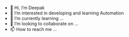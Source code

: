 - 👋 Hi, I’m Deepak
- 👀 I’m interested in developing and learning Automation
- 🌱 I’m currently learning ...
- 💞️ I’m looking to collaborate on ...
- 📫 How to reach me ...

<!---
deepak10ab/deepak10ab is a ✨ special ✨ repository because its `README.md` (this file) appears on your GitHub profile.
You can click the Preview link to take a look at your changes.
--->
